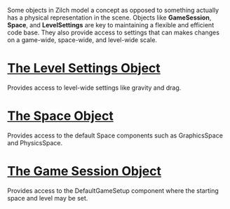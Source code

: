 


Some objects in Zilch model a concept as opposed to something actually has a physical representation in the scene. Objects like **GameSession**, **Space**, and **LevelSettings** are key to maintaining a flexible and efficient code base. They also provide access to settings that can makes changes on a game-wide, space-wide, and level-wide scale.

 # [The Level Settings Object](https://github.com/ZilchEngine/ZilchDocs/blob/master/zilch_editor_documentation/zilchmanual/architecture/objects/levelsettings.md)

Provides access to level-wide settings like gravity and drag.

 # [The Space Object](https://github.com/ZilchEngine/ZilchDocs/blob/master/zilch_editor_documentation/zilchmanual/architecture/objects/spaces.md)

Provides access to the default Space components such as GraphicsSpace and PhysicsSpace.

 # [The Game Session Object](https://github.com/ZilchEngine/ZilchDocs/blob/master/zilch_editor_documentation/zilchmanual/architecture/objects/gamesession.md)

Provides access to the DefaultGameSetup component where the starting space and level may be set.

 

 